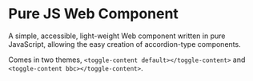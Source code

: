 # Pure JS Web Component

A simple, accessible, light-weight Web component written in pure JavaScript, allowing the easy creation of accordion-type components.

Comes in two themes, `<toggle-content default></toggle-content>` and `<toggle-content bbc></toggle-content>`.
